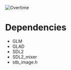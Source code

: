 ![Overtime](https://cdn.discordapp.com/attachments/294228850500435969/556518170031030282/overtimeanim.gif)
# Dependencies
* GLM
* GLAD
* SDL2
* SDL2_mixer
* stb_image.h
